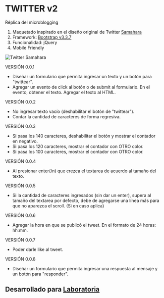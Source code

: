 # TWITTER v2
Réplica del microblogging

1. Maquetado inspirado en el diseño original de Twitter [Samahara](https://twitter.com/SamaharaOficial)
2. Framework: [Bootstrap v3.3.7](https://getbootstrap.com/docs/3.3/)
3. Funcionalidad: jQuery
4. Mobile Friendly

![Twitter Samahara](https://user-images.githubusercontent.com/32861693/38538292-b9ce2678-3c58-11e8-94fe-f70a421bba4a.png)

VERSIÓN 0.0.1
* Diseñar un formulario que permita ingresar un texto y un botón para "twittear".
* Agregar un evento de click al botón o de submit al formulario.
En el evento, obtener el texto.
Agregar el texto al HTML.

VERSIÓN 0.0.2
* No ingresar texto vacío (deshabilitar el botón de "twittear").
* Contar la cantidad de caracteres de forma regresiva.

VERSIÓN 0.0.3
* Si pasa los 140 caracteres, deshabilitar el botón y mostrar el contador en negativo.
* Si pasa los 120 caracteres, mostrar el contador con OTRO color.
* Si pasa los 100 caracteres, mostrar el contador con OTRO color.

VERSIÓN 0.0.4
* Al presionar enter(/n) que crezca el textarea de acuerdo al tamaño del texto.

VERSIÓN 0.0.5
* Si la cantidad de caracteres ingresados (sin dar un enter), supera al tamaño del textarea por defecto, debe de agregarse una línea más para que no aparezca el scroll. (Si en caso aplica)

VERSIÓN 0.0.6
* Agregar la hora en que se publicó el tweet. En el formato de 24 horas: hh:mm.

VERSIÓN 0.0.7
* Poder darle like al tweet.

VERSIÓN 0.0.8
* Diseñar un formulario que permita ingresar una respuesta al mensaje y un botón para "responder".

## Desarrollado para [Laboratoria](http://www.laboratoria.la/)
